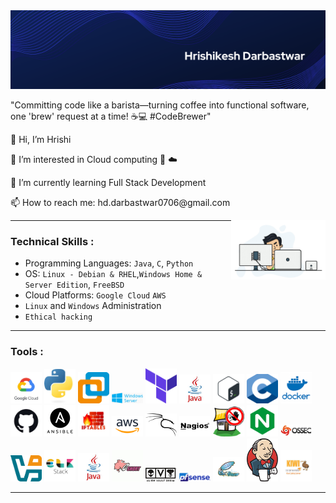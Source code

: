 <img src="banner.png" alt="Banner Image">
<p>"Committing code like a barista—turning coffee into functional software, one 'brew' request at a time! ☕💻 #CodeBrewer"</p> 

<p>👋 Hi, I’m Hrishi</p>
<p>👀 I’m interested in Cloud computing 🚀 ☁️</p>
<p>🌱 I’m currently learning Full Stack Development</p>
<p>📫 How to reach me: hd.darbastwar0706@gmail.com</p>

<img src="intro.gif" alt="GIF" width="30%" align="right">

<hr>

### Technical Skills :
- Programming Languages: `Java`, `C`, `Python`
- OS: `Linux - Debian & RHEL`,`Windows Home & Server Edition`, `FreeBSD`
- Cloud Platforms: `Google Cloud` `AWS`
- `Linux` and `Windows` Administration
- `Ethical hacking `
<hr>

### Tools :
<p align="left">
  <img src="https://github.com/hrishi-d-d/test/blob/main/download%20(5).png" alt="Tool 3" width="50">
  <img src="https://github.com/hrishi-d-d/test/blob/main/download%20(1).jpeg" alt="Tool 2" width="50">
  <img src="https://github.com/hrishi-d-d/test/blob/main/download%20(17).png" alt="Tool 3" width="50">
  <img src="https://github.com/hrishi-d-d/test/blob/main/5ea9628bbcdfa37e0e10a5f9c06aecdd.png" alt="Tool 3" width="50">
  <img src="https://github.com/hrishi-d-d/test/blob/main/download%20(1).png" alt="Tool 1" width="50">
  <img src="https://github.com/hrishi-d-d/test/blob/main/download.jpeg" alt="Tool 3" width="50">
  <img src="https://github.com/hrishi-d-d/test/blob/main/download%20(7).png" alt="Tool 3" width="50">
  <img src="https://github.com/hrishi-d-d/test/blob/main/download%20(6).png" alt="Tool 3" width="50">
  <img src="https://github.com/hrishi-d-d/test/blob/main/download%20(19).png" alt="Tool 3" width="50">
  <img src="https://github.com/hrishi-d-d/test/blob/main/download%20(8).jpeg" alt="Tool 3" width="50">
  <img src="https://github.com/hrishi-d-d/test/blob/main/download.png" alt="Tool 3" width="50">
  <img src="https://github.com/hrishi-d-d/test/blob/main/download%20(3).jpeg" alt="Tool 3" width="50">
  <img src="https://github.com/hrishi-d-d/test/blob/main/download%20(4).png" alt="Tool 3" width="50">
  <img src="https://github.com/hrishi-d-d/test/blob/main/download%20(8).png" alt="Tool 3" width="50">
  <img src="https://github.com/hrishi-d-d/test/blob/main/download%20(9).png" alt="Tool 3" width="50">
  <img src="https://github.com/hrishi-d-d/test/blob/main/download%20(10).png" alt="Tool 3" width="50">
  <img src="https://github.com/hrishi-d-d/test/blob/main/download%20(11).png" alt="Tool 3" width="50">
  <img src="https://github.com/hrishi-d-d/test/blob/main/download%20(5).jpeg" alt="Tool 3" width="50">
  <img src="https://github.com/hrishi-d-d/test/blob/main/download%20(18).png" alt="Tool 3" width="50">
  <img src="https://github.com/hrishi-d-d/test/blob/main/download%20(15).png" alt="Tool 3" width="50">
  <img src="https://github.com/hrishi-d-d/test/blob/main/download.jpeg" alt="Tool 3" width="50">
  <img src="https://github.com/hrishi-d-d/test/blob/main/download%20(4).jpeg" alt="Tool 3" width="50">
  <img src="https://github.com/hrishi-d-d/test/blob/main/download%20(14).png" alt="Tool 3" width="50">
  <img src="https://github.com/hrishi-d-d/test/blob/main/download%20(13).png" alt="Tool 3" width="50">
  <img src="https://github.com/hrishi-d-d/test/blob/main/download%20(3).png" alt="Tool 3" width="50">
  <img src="https://github.com/hrishi-d-d/test/blob/main/download%20(2).png" alt="Tool 3" width="50">
  <img src="https://github.com/hrishi-d-d/test/blob/main/download%20(7).jpeg" alt="Tool 3" width="50">
  
  
  
</p>

<hr>

